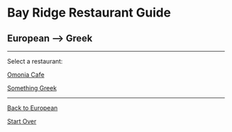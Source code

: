 # Bay Ridge Restaurant Guide
## European --> Greek
---
Select a restaurant:

[Omonia Cafe](https://omoniacafe.com/)

[Something Greek](https://somethingreekonline.com/menu.html)

---
[Back to European](european.md)


[Start Over](../home.md) 
